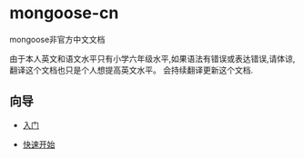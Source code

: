 # mongoose-cn
mongoose非官方中文文档

由于本人英文和语文水平只有小学六年级水平,如果语法有错误或表达错误,请体谅,翻译这个文档也只是个人想提高英文水平。
会持续翻译更新这个文档.


## 向导

* [入门](https://github.com/zhiyingzzhou/mongoose-cn/blob/master/guide.md)

* [快速开始](https://github.com/zhiyingzzhou/mongoose-cn/blob/master/quickstart.md)